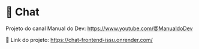 # 💬 Chat

Projeto do canal Manual do Dev: https://www.youtube.com/@ManualdoDev

🔗 Link do projeto: https://chat-frontend-issu.onrender.com/
